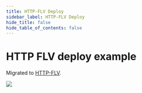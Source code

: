 ```yaml
---
title: HTTP-FLV Deploy
sidebar_label: HTTP-FLV Deploy
hide_title: false
hide_table_of_contents: false
---
```


# HTTP FLV deploy example

Migrated to [HTTP-FLV](./flv.md).

![](https://ossrs.io/gif/v1/sls.gif?site=ossrs.io&path=/lts/doc/en/v6/sample-http-flv)


